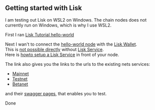 ## Getting started with Lisk

I am testing out Lisk on WSL2 on Windows. The chain nodes does not currently run on Windows, which is why I use WSL2.  

First I ran [Lisk Tutorial hello-world](bc-lisk-20210621B-tutorial-hello-world.md)

Next I wan't to connect the [hello-world node](https://github.com/LiskHQ/lisk-sdk-examples/tree/development/tutorials/hello-world/blockchain_app) with the [Lisk Wallet](https://lisk.com/wallet).  
This is [not possible directly](https://discord.com/channels/405002561775599619/606112254789681163/856487834483294229) without [Lisk Service](https://discord.com/channels/405002561775599619/606112254789681163/856488548731846677).  
Here is [howto setup a Lisk Service](https://lisk.com/documentation/lisk-service/) in front of your node.

The link also gives you the links to the urls to the existing nets services:

* [Mainnet](https://service.lisk.io/api/)
* [Testnet](https://testnet-service.lisk.io/api/)
* [Betanet](https://betanet-service.lisk.io/api/)

and their [swagger pages](https://lisk.com/documentation/lisk-service/references/api.html), that enables you to test.

Done